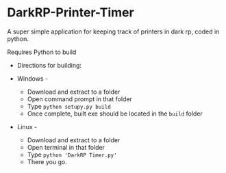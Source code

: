# DarkRP-Printer-Timer
A super simple application for keeping track of printers in dark rp, coded in python.

Requires Python to build

* Directions for building:
 * Windows -
   * Download and extract to a folder
   * Open command prompt in that folder
   * Type `python setupy.py build`
   * Once complete, built exe should be located in the `build` folder

 * Linux -
   * Download and extract to a folder
   * Open terminal in that folder
   * Type `python 'DarkRP Timer.py'`
   * There you go.
